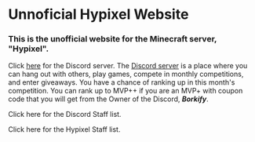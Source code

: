 # Unnoficial Hypixel Website
### This is the unofficial website for the Minecraft server, "Hypixel".

Click [here](https://discord.gg/DWScu4r) for the Discord server. The [Discord server](https://discord.gg/DWScu4r) is a place where you can hang out with others, play games, compete in monthly competitions, and enter giveaways. You have a chance of ranking up in this month's competition. You can rank up to MVP++ if you are an MVP+ with coupon code that you will get from the Owner of the Discord, ***Borkify***.

Click here for the Discord Staff list.

Click here for the Hypixel Staff list.
